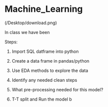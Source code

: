 # **Machine_Learning**

(/Desktop/download.png)

In class we have been 

Steps:

  1. Import SQL datframe into python
 
  2. Create a data frame in pandas/python

  3. Use EDA methods to explore the data

  4. Identify any needed clean steps 

  5. What pre-processing needed for this model? 

  6. T-T split and Run the model
b
